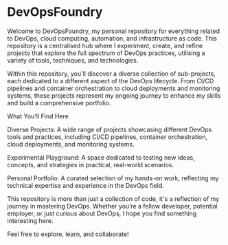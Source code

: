 # DevOpsFoundry
Welcome to DevOpsFoundry, my personal repository for everything related to DevOps, cloud computing, automation, and infrastructure as code. This repository is a centralised hub where I experiment, create, and refine projects that explore the full spectrum of DevOps practices, utilising a variety of tools, techniques, and technologies.

Within this repository, you'll discover a diverse collection of sub-projects, each dedicated to a different aspect of the DevOps lifecycle. From CI/CD pipelines and container orchestration to cloud deployments and monitoring systems, these projects represent my ongoing journey to enhance my skills and build a comprehensive portfolio.

What You'll Find Here

Diverse Projects: A wide range of projects showcasing different DevOps tools and practices, including CI/CD pipelines, container orchestration, cloud deployments, and monitoring systems.

Experimental Playground: A space dedicated to testing new ideas, concepts, and strategies in practical, real-world scenarios.

Personal Portfolio: A curated selection of my hands-on work, reflecting my technical expertise and experience in the DevOps field.

This repository is more than just a collection of code, it's a reflection of my journey in mastering DevOps. Whether you’re a fellow developer, potential employer, or just curious about DevOps, I hope you find something interesting here.

Feel free to explore, learn, and collaborate!
